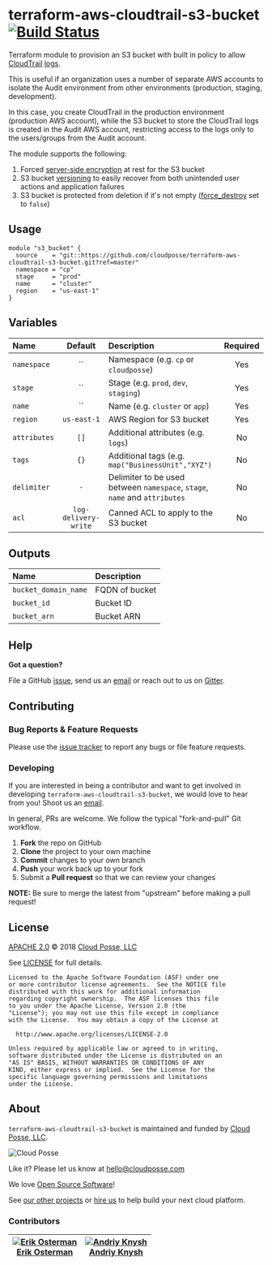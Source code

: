 # terraform-aws-cloudtrail-s3-bucket [![Build Status](https://travis-ci.org/cloudposse/terraform-aws-cloudtrail-s3-bucket.svg?branch=master)](https://travis-ci.org/cloudposse/terraform-aws-cloudtrail-s3-bucket)

Terraform module to provision an S3 bucket with built in policy to allow [CloudTrail](https://aws.amazon.com/cloudtrail/) [logs](https://docs.aws.amazon.com/awscloudtrail/latest/userguide/logging-management-and-data-events-with-cloudtrail.html).

This is useful if an organization uses a number of separate AWS accounts to isolate the Audit environment from other environments (production, staging, development).

In this case, you create CloudTrail in the production environment (production AWS account), 
while the S3 bucket to store the CloudTrail logs is created in the Audit AWS account, restricting access to the logs only to the users/groups from the Audit account.


The module supports the following:

1. Forced [server-side encryption](https://docs.aws.amazon.com/AmazonS3/latest/dev/UsingServerSideEncryption.html) at rest for the S3 bucket
2. S3 bucket [versioning](https://docs.aws.amazon.com/AmazonS3/latest/dev/Versioning.html) to easily recover from both unintended user actions and application failures
3. S3 bucket is protected from deletion if it's not empty ([force_destroy](https://www.terraform.io/docs/providers/aws/r/s3_bucket.html#force_destroy) set to `false`)


## Usage

```hcl
module "s3_bucket" {
  source    = "git::https://github.com/cloudposse/terraform-aws-cloudtrail-s3-bucket.git?ref=master"
  namespace = "cp"
  stage     = "prod"
  name      = "cluster"
  region    = "us-east-1"
}
```

## Variables

|  Name             |  Default             |  Description                                                                  | Required |
|:------------------|:--------------------:|:------------------------------------------------------------------------------|:--------:|
| `namespace`       | ``                   | Namespace (e.g. `cp` or `cloudposse`)                                         | Yes      |
| `stage`           | ``                   | Stage (e.g. `prod`, `dev`, `staging`)                                         | Yes      |
| `name`            | ``                   | Name  (e.g. `cluster` or `app`)                                               | Yes      |
| `region`          | `us-east-1`          | AWS Region for S3 bucket                                                      | Yes      |
| `attributes`      | `[]`                 | Additional attributes (e.g. `logs`)                                           | No       |
| `tags`            | `{}`                 | Additional tags  (e.g. `map("BusinessUnit","XYZ")`                            | No       |
| `delimiter`       | `-`                  | Delimiter to be used between `namespace`, `stage`, `name` and `attributes`    | No       |
| `acl`             | `log-delivery-write` | Canned ACL to apply to the S3 bucket                                          | No       |


## Outputs

| Name                  | Description           |
|:----------------------|:----------------------|
| `bucket_domain_name`  | FQDN of bucket        |
| `bucket_id`           | Bucket ID             |
| `bucket_arn`          | Bucket ARN            |



## Help

**Got a question?**

File a GitHub [issue](https://github.com/cloudposse/terraform-aws-cloudtrail-s3-bucket/issues), send us an [email](mailto:hello@cloudposse.com) or reach out to us on [Gitter](https://gitter.im/cloudposse/).


## Contributing

### Bug Reports & Feature Requests

Please use the [issue tracker](https://github.com/cloudposse/terraform-aws-cloudtrail-s3-bucket/issues) to report any bugs or file feature requests.

### Developing

If you are interested in being a contributor and want to get involved in developing `terraform-aws-cloudtrail-s3-bucket`, we would love to hear from you! Shoot us an [email](mailto:hello@cloudposse.com).

In general, PRs are welcome. We follow the typical "fork-and-pull" Git workflow.

 1. **Fork** the repo on GitHub
 2. **Clone** the project to your own machine
 3. **Commit** changes to your own branch
 4. **Push** your work back up to your fork
 5. Submit a **Pull request** so that we can review your changes

**NOTE:** Be sure to merge the latest from "upstream" before making a pull request!


## License

[APACHE 2.0](LICENSE) © 2018 [Cloud Posse, LLC](https://cloudposse.com)

See [LICENSE](LICENSE) for full details.

    Licensed to the Apache Software Foundation (ASF) under one
    or more contributor license agreements.  See the NOTICE file
    distributed with this work for additional information
    regarding copyright ownership.  The ASF licenses this file
    to you under the Apache License, Version 2.0 (the
    "License"); you may not use this file except in compliance
    with the License.  You may obtain a copy of the License at

      http://www.apache.org/licenses/LICENSE-2.0

    Unless required by applicable law or agreed to in writing,
    software distributed under the License is distributed on an
    "AS IS" BASIS, WITHOUT WARRANTIES OR CONDITIONS OF ANY
    KIND, either express or implied.  See the License for the
    specific language governing permissions and limitations
    under the License.


## About

`terraform-aws-cloudtrail-s3-bucket` is maintained and funded by [Cloud Posse, LLC][website].

![Cloud Posse](https://cloudposse.com/logo-300x69.png)


Like it? Please let us know at <hello@cloudposse.com>

We love [Open Source Software](https://github.com/cloudposse/)!

See [our other projects][community]
or [hire us][hire] to help build your next cloud platform.

  [website]: https://cloudposse.com/
  [community]: https://github.com/cloudposse/
  [hire]: https://cloudposse.com/contact/


### Contributors

| [![Erik Osterman][erik_img]][erik_web]<br/>[Erik Osterman][erik_web] | [![Andriy Knysh][andriy_img]][andriy_web]<br/>[Andriy Knysh][andriy_web] |
|-------------------------------------------------------|------------------------------------------------------------------|

  [erik_img]: http://s.gravatar.com/avatar/88c480d4f73b813904e00a5695a454cb?s=144
  [erik_web]: https://github.com/osterman/
  [andriy_img]: https://avatars0.githubusercontent.com/u/7356997?v=4&u=ed9ce1c9151d552d985bdf5546772e14ef7ab617&s=144
  [andriy_web]: https://github.com/aknysh/
